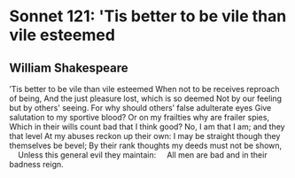 # Sonnet 121: 'Tis better to be vile than vile esteemed
## William Shakespeare
’Tis better to be vile than vile esteemed
When not to be receives reproach of being,
And the just pleasure lost, which is so deemed
Not by our feeling but by others' seeing.
For why should others’ false adulterate eyes
Give salutation to my sportive blood?
Or on my frailties why are frailer spies,
Which in their wills count bad that I think good?
No, I am that I am; and they that level
At my abuses reckon up their own:
I may be straight though they themselves be bevel;
By their rank thoughts my deeds must not be shown,
    Unless this general evil they maintain:
    All men are bad and in their badness reign.
